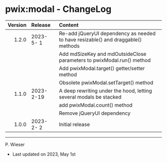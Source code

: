 # pwix:modal - ChangeLog

| Version | Release    | Content |
| ---:    | :---       | :---    |
| 1.2.0   | 2023- 5- 1 | Re-add jQueryUI dependency as needed to have resizable() and draggable() methods |
|         |            | Add mdSizeKey and mdOutsideClose parameters to pwixModal.run() method |
|         |            | Add pwixModal.target() getter/setter method |
|         |            | Obsolete pwixModal.setTarget() method |
| 1.1.0   | 2023- 2-19 | A deep rewriting under the hood, letting several modals be stacked |
|         |            | add pwixModal.count() method |
|         |            | Remove jQueryUI dependency |
| 1.0.0   | 2023- 2- 2 | Initial release |

---
P. Wieser
- Last updated on 2023, May 1st
